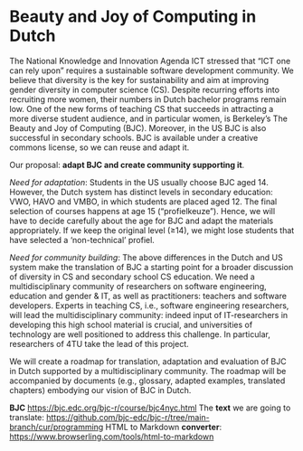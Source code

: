 # Beauty and Joy of Computing in Dutch

The National Knowledge and Innovation Agenda ICT stressed that “ICT one can rely upon” requires a sustainable software development community. We believe that diversity is the key for sustainability and aim at improving gender diversity in computer science (CS). Despite recurring efforts into recruiting more women, their numbers in Dutch bachelor programs remain low. One of the new forms of teaching CS that succeeds in attracting a more diverse student audience, and in particular women, is Berkeley’s The Beauty and Joy of Computing (BJC). Moreover, in the US BJC is also successful in secondary schools. BJC is available under a creative commons license, so we can reuse and adapt it.

Our proposal: **adapt BJC and create community supporting it**.

*Need for adaptation*: Students in the US usually choose BJC aged 14. However, the Dutch system has distinct levels in secondary education: VWO, HAVO and VMBO, in which students are placed aged 12. The final selection of courses happens at age 15 (“profielkeuze”). Hence, we will have to decide carefully about the age for BJC and adapt the materials appropriately. If we keep the original level (≥14), we might lose students that have selected a ‘non-technical’ profiel.

*Need for community building*: The above differences in the Dutch and US system make the translation of BJC a starting point for a broader discussion of diversity in CS and secondary school CS education. We need a multidisciplinary community of researchers on software engineering, education and gender & IT, as well as practitioners: teachers and software developers. Experts in teaching CS, i.e., software engineering researchers, will lead the multidisciplinary community: indeed input of IT-researchers in developing this high school material is crucial, and universities of technology are well positioned to address this challenge. In particular, researchers of 4TU take the lead of this project.

We will create a roadmap for translation, adaptation and evaluation of BJC in Dutch supported by a multidisciplinary community. The roadmap will be accompanied by documents (e.g., glossary, adapted examples, translated chapters) embodying our vision of BJC in Dutch.

**BJC** https://bjc.edc.org/bjc-r/course/bjc4nyc.html
The **text** we are going to translate: https://github.com/bjc-edc/bjc-r/tree/main-branch/cur/programming
HTML to Markdown **converter**: https://www.browserling.com/tools/html-to-markdown
